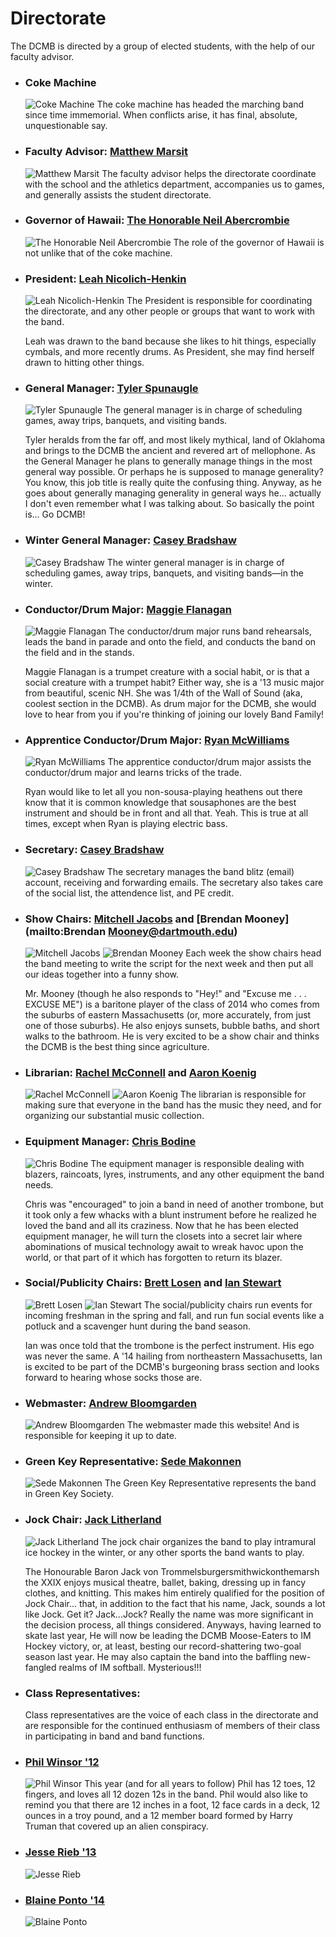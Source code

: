 Directorate
===========

The DCMB is directed by a group of elected students, with the
help of our faculty advisor.

* ### Coke Machine

    ![Coke Machine](/images/directorate/coke.jpg)
    The coke machine has headed the marching band since time
    immemorial. When conflicts arise, it has final, absolute,
    unquestionable say.

* ### Faculty Advisor: [Matthew Marsit](mailto:Matthew.Marsit@dartmouth.edu)

    ![Matthew Marsit](/images/directorate/matt_marsit.jpg)
    The faculty advisor helps the directorate coordinate with the
    school and the athletics department, accompanies us to games, and
    generally assists the student directorate.

* ### Governor of Hawaii: [The Honorable Neil Abercrombie](mailto:dcmb@dartmouth.edu)

    ![The Honorable Neil Abercrombie](/images/directorate/gov_hawaii.jpg)
    The role of the governor of Hawaii is not unlike that of the
    coke machine.

* ### President: [Leah Nicolich-Henkin](mailto:Leah.R.Nicolich-Henkin@dartmouth.edu)

    ![Leah Nicolich-Henkin](/images/directorate/leah_nh.jpg)
    The President is responsible for coordinating the directorate,
    and any other people or groups that want to work with the
    band.

    Leah was drawn to the band because she likes to hit things, especially cymbals, and more recently drums. As President, she may find herself drawn to hitting other things.

* ### General Manager: [Tyler Spunaugle](mailto:Tyler.L.Spunaugle@Dartmouth.edu)

    ![Tyler Spunaugle](/images/directorate/tyler_spunaugle.jpg)
    The general manager is in charge of scheduling games, away trips, banquets, and visiting bands.

    Tyler heralds from the far off, and most likely mythical, land of Oklahoma and brings to the DCMB the ancient and revered art of mellophone. As the General Manager he plans to generally manage things in the most general way possible.  Or perhaps he is supposed to manage generality? You know, this job title is really quite the confusing thing. Anyway, as he goes about generally managing generality in general ways he&hellip; actually I don't even remember what I was talking about. So basically the point is&hellip; Go DCMB!

* ### Winter General Manager: [Casey Bradshaw](mailto:Casey.Bradshaw@dartmouth.edu)

    ![Casey Bradshaw](/images/directorate/casey_bradshaw.jpg)
    The winter general manager is in charge of scheduling games, away trips, banquets, and visiting bands&mdash;in the winter.

* ### Conductor/Drum Major: [Maggie Flanagan](mailto:Maggie.Flanagan@dartmouth.edu)

    ![Maggie Flanagan](/images/directorate/Maggie.jpg)
    The conductor/drum major runs band rehearsals, leads the band
    in parade and onto the field, and conducts the band on the field
    and in the stands.

    Maggie Flanagan is a trumpet creature with a social habit, or is that a social creature with a trumpet habit? Either way, she is a '13 music major from     beautiful, scenic NH. She was 1/4th of the Wall of Sound (aka, coolest section in the DCMB). As drum major for the DCMB, she would love to hear from you if you're thinking of joining our lovely Band Family!

* ### Apprentice Conductor/Drum Major: [Ryan McWilliams](mailto:Ryan.McWilliams@dartmouth.edu)

    ![Ryan McWilliams](/images/directorate/ryan.jpg)
    The apprentice conductor/drum major assists the conductor/drum
    major and learns tricks of the trade.

    Ryan would like to let all you non-sousa-playing heathens out there know
    that it is common knowledge that sousaphones are the best instrument and
    should be in front and all that. Yeah. This is true at all times, except
    when Ryan is playing electric bass.

* ### Secretary: [Casey Bradshaw](mailto:Casey.Bradshaw@dartmouth.edu)

    ![Casey Bradshaw](/images/directorate/casey_bradshaw.jpg)
    The secretary manages the band blitz (email) account, receiving
    and forwarding emails. The secretary also takes care of the social
    list, the attendence list, and PE credit.

* ### Show Chairs: [Mitchell Jacobs](mailto:Mitchell.Jacobs@dartmouth.edu) and [Brendan Mooney](mailto:Brendan Mooney@dartmouth.edu)

    ![Mitchell Jacobs](/images/directorate/mitchell.jpg)
    ![Brendan Mooney](/images/directorate/brendan.jpg)
    Each week the show chairs head the band meeting to write the
    script for the next week and then put all our ideas together
    into a funny show.

    Mr. Mooney (though he also responds to "Hey!" and "Excuse me . . . EXCUSE ME")
    is a baritone player of the class of 2014 who comes from the suburbs of eastern
    Massachusetts (or, more accurately, from just one of those suburbs). He also enjoys
    sunsets, bubble baths, and short walks to the bathroom. He is very excited to
    be a show chair and thinks the DCMB is the best thing since agriculture.

* ### Librarian: [Rachel McConnell](mailto:Rachel.McConnell@dartmouth.edu) and [Aaron Koenig](mailto:Aaron.Koenig@dartmouth.edu)

    ![Rachel McConnell](/images/directorate/rachel_mcconnell.jpg)
    ![Aaron Koenig](/images/directorate/question.jpg)
    The librarian is responsible for making sure that everyone in
    the band has the music they need, and for organizing our
    substantial music collection.

* ### Equipment Manager: [Chris Bodine](mailto:Chris.Bodine@dartmouth.edu)

    ![Chris Bodine](/images/directorate/chris_bodine.jpg)
    The equipment manager is responsible dealing with blazers,
    raincoats, lyres, instruments, and any other equipment the band needs.

    Chris was "encouraged" to join a band in need of another trombone, but it took only a few whacks with a blunt instrument before he realized he loved the band and all its craziness. Now that he has been elected equipment manager, he will turn the closets into a secret lair where abominations of musical technology await to wreak havoc upon the world, or that part of it which has forgotten to return its blazer.

* ### Social/Publicity Chairs: [Brett Losen](mailto:Brett.Losen@dartmouth.edu) and [Ian Stewart](mailto:Ian.B.Stewart@Dartmouth.edu)

    ![Brett Losen](/images/directorate/brett.jpg)
    ![Ian Stewart](/images/directorate/question.jpg)
    The social/publicity chairs run events for incoming freshman in
    the spring and fall, and run fun social events like a potluck and
    a scavenger hunt during the band season.

    Ian was once told that the trombone is the perfect instrument. His ego was never the same. A '14 hailing from northeastern Massachusetts, Ian is excited to be part of the DCMB's burgeoning brass section and looks forward to hearing whose socks those are.

* ### Webmaster: [Andrew Bloomgarden](mailto:Andrew.Bloomgarden@dartmouth.edu)

    ![Andrew Bloomgarden](/images/directorate/andrew_bloomgarden.jpg)
    The webmaster made this website! And is responsible for keeping
    it up to date.

* ### Green Key Representative: [Sede Makonnen](mailto:Sede.Makonnen@dartmouth.edu)

    ![Sede Makonnen](/images/directorate/sede_makonnen.jpg)
    The Green Key Representative represents the band in Green Key
    Society.

* ### Jock Chair: [Jack Litherland](mailto:Jack.Litherland@dartmouth.edu)

    ![Jack Litherland](/images/directorate/jack_litherland.jpg)
    The jock chair organizes the band to play intramural ice hockey
    in the winter, or any other sports the band wants to play.

    The Honourable Baron Jack von Trommelsburgersmithwickonthemarsh the XXIX enjoys musical theatre, ballet, baking, dressing up in fancy clothes, and knitting.  This makes him entirely qualified for the position of Jock Chair... that, in addition to the fact that his name, Jack, sounds a lot like Jock. Get it? Jack...Jock?  Really the name was more significant in the decision process, all things considered.  Anyways, having learned to skate last year, He will now be leading the DCMB Moose-Eaters to IM Hockey victory, or, at least,  besting our record-shattering two-goal season last year.  He may also captain the band into the baffling new-fangled realms of IM softball.  Mysterious!!!

* ### Class Representatives:

    Class representatives are the voice of each class in
    the directorate and are responsible for the continued
    enthusiasm of members of their class in participating in band and
    band functions.

* ### [Phil Winsor '12](mailto:Philip.Winsor@dartmouth.edu)

    ![Phil Winsor](/images/directorate/phil_winsor.jpg)
    This year (and for all years to follow) Phil has 12 toes, 12 fingers, and loves all 12 dozen 12s in the band. Phil would also like to remind you that there are 12 inches in a foot, 12 face cards in a deck, 12 ounces in a troy pound, and a 12 member board formed by Harry Truman that covered up an alien conspiracy.

* ### [Jesse Rieb '13](mailto:Jesse.Rieb@dartmouth.edu)

    ![Jesse Rieb](/images/directorate/jesse_rieb.jpg)

* ### [Blaine Ponto '14](mailto:Blaine.Ponto@dartmouth.edu)

    ![Blaine Ponto](/images/directorate/blaine.jpg)

